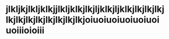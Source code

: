 # jlkljkjlkljklkjjlkljklkjlkjljklkjljklkjlkjlkjlkjlkjlkjlkjlkjlkjlkjlkjlkjoiuoiuoiuoiuoiuoiuoiiioioiii
